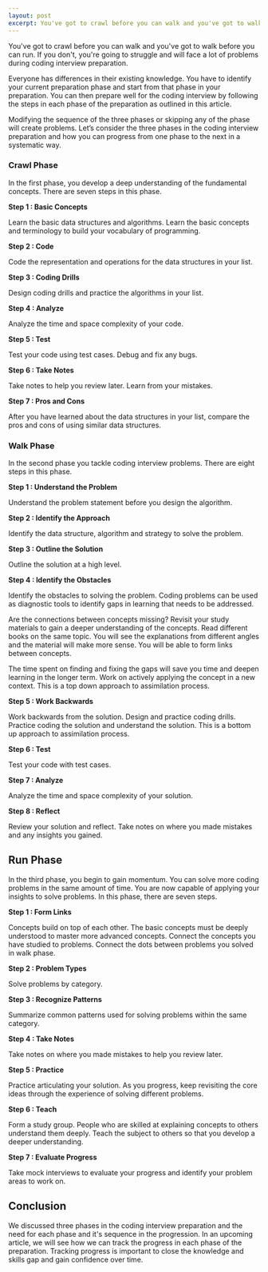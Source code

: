 ```yaml
---
layout: post
excerpt: You've got to crawl before you can walk and you've got to walk before you can run. If you don't, you're going to struggle and will face a lot of problems during coding interview preparation.
---
```


You've got to crawl before you can walk and you've got to walk before you can run. If you don't, you're going to struggle and will face a lot of problems during coding interview preparation. 

Everyone has differences in their existing knowledge. You have to identify your current preparation phase and start from that phase in your preparation. You can then prepare well for the coding interview by following the steps in each phase of the preparation as outlined in this article.

Modifying the sequence of the three phases or skipping any of the phase will create problems. Let’s consider the three phases in the coding interview preparation and how you can progress from one phase to the next in a systematic way.

### Crawl Phase

In the first phase, you develop a deep understanding of the fundamental concepts. There are seven steps in this phase.

**Step 1 : Basic Concepts**

Learn the basic data structures and algorithms. Learn the basic concepts and terminology to build your vocabulary of programming.

**Step 2 : Code**

Code the representation and operations for the data structures in your list.

**Step 3 : Coding Drills**

Design coding drills and practice the algorithms in your list. 

**Step 4 : Analyze**

Analyze the time and space complexity of your code.

**Step 5 : Test**

Test your code using test cases. Debug and fix any bugs.

**Step 6 : Take Notes**

Take notes to help you review later. Learn from your mistakes.

**Step 7 : Pros and Cons**

After you have learned about the data structures in your list, compare the pros and cons of using similar data structures.

### Walk Phase

In the second phase you tackle coding interview problems. There are eight steps in this phase.

**Step 1 : Understand the Problem**

Understand the problem statement before you design the algorithm. 

**Step 2 : Identify the Approach**

Identify the data structure, algorithm and strategy to solve the problem. 

**Step 3 : Outline the Solution**

Outline the solution at a high level.

**Step 4 : Identify the Obstacles**

Identify the obstacles to solving the problem. Coding problems can be used as diag­nostic tools to identify gaps in learning that needs to be addressed. 

Are the connections between concepts missing? Revisit your study materials to gain a deeper understanding of the concepts. Read different books on the same topic. You will see the explanations from different angles and the material will make more sense. You will be able to form links between concepts.

The time spent on finding and fixing the gaps will save you time and deepen learning in the longer term. Work on actively applying the concept in a new context. This is a top down approach to assimilation process.

**Step 5 : Work Backwards**

Work backwards from the solution. Design and practice coding drills. Practice coding the solution and understand the solution. This is a bottom up approach to assimilation process.

**Step 6 : Test**

Test your code with test cases. 

**Step 7 : Analyze**

Analyze the time and space complexity of your solution.

**Step 8 : Reflect**

Review your solution and reflect. Take notes on where you made mistakes and any insights you gained.

## Run Phase

In the third phase, you begin to gain momentum. You can solve more coding problems in the same amount of time. You are now capable of applying your insights to solve problems. In this phase, there are seven steps.

**Step 1 : Form Links**

Concepts build on top of each other. The basic concepts must be deeply understood to master more advanced concepts. Connect the concepts you have studied to problems. Connect the dots between problems you solved in walk phase.

**Step 2 : Problem Types**

Solve problems by category.

**Step 3 : Recognize Patterns**

Summarize common patterns used for solving problems within the same category.

**Step 4 : Take Notes**

Take notes on where you made mistakes to help you review later. 

**Step 5 : Practice**

Practice articulating your solution. As you progress, keep revisiting the core ideas through the experience of solving different problems.

**Step 6 : Teach**

Form a study group. People who are skilled at explaining concepts to others understand them deeply. Teach the subject to others so that you develop a deeper understanding. 

**Step 7 : Evaluate Progress**

Take mock interviews to evaluate your progress and identify your problem areas to work on.

## Conclusion

We discussed three phases in the coding interview preparation and the need for each phase and it's sequence in the progression. In an upcoming article, we will see how we can track the progress in each phase of the preparation. Tracking progress is important to close the knowledge and skills gap and gain confidence over time.

